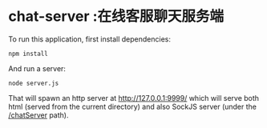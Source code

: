 chat-server :在线客服聊天服务端
========================

To run this application, first install dependencies:

    npm install

And run a server:

    node server.js


That will spawn an http server at http://127.0.0.1:9999/ which will
serve both html (served from the current directory) and also SockJS
server (under the [/chatServer](http://127.0.0.1:9999/chatServer) path).
